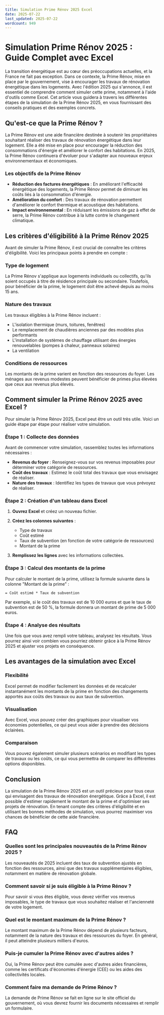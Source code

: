 ```yaml
---
title: Simulation Prime Rénov 2025 Excel
date: 2025-07-22
last_updated: 2025-07-22
wordcount: 949
---
```


# Simulation Prime Rénov 2025 : Guide Complet avec Excel

La transition énergétique est au cœur des préoccupations actuelles, et la France ne fait pas exception. Dans ce contexte, la Prime Rénov, mise en place par le gouvernement, vise à encourager les travaux de rénovation énergétique dans les logements. Avec l'édition 2025 qui s'annonce, il est essentiel de comprendre comment simuler cette prime, notamment à l'aide d'outils comme Excel. Cet article vous guidera à travers les différentes étapes de la simulation de la Prime Rénov 2025, en vous fournissant des conseils pratiques et des exemples concrets.

## Qu'est-ce que la Prime Rénov ?

La Prime Rénov est une aide financière destinée à soutenir les propriétaires souhaitant réaliser des travaux de rénovation énergétique dans leur logement. Elle a été mise en place pour encourager la réduction des consommations d'énergie et améliorer le confort des habitations. En 2025, la Prime Rénov continuera d'évoluer pour s'adapter aux nouveaux enjeux environnementaux et économiques.

### Les objectifs de la Prime Rénov

- **Réduction des factures énergétiques** : En améliorant l'efficacité énergétique des logements, la Prime Rénov permet de diminuer les coûts liés à la consommation d'énergie.
- **Amélioration du confort** : Des travaux de rénovation permettent d'améliorer le confort thermique et acoustique des habitations.
- **Impact environnemental** : En réduisant les émissions de gaz à effet de serre, la Prime Rénov contribue à la lutte contre le changement climatique.

## Les critères d'éligibilité à la Prime Rénov 2025

Avant de simuler la Prime Rénov, il est crucial de connaître les critères d'éligibilité. Voici les principaux points à prendre en compte :

### Type de logement

La Prime Rénov s'applique aux logements individuels ou collectifs, qu'ils soient occupés à titre de résidence principale ou secondaire. Toutefois, pour bénéficier de la prime, le logement doit être achevé depuis au moins 15 ans.

### Nature des travaux

Les travaux éligibles à la Prime Rénov incluent :

- L'isolation thermique (murs, toitures, fenêtres)
- Le remplacement de chaudières anciennes par des modèles plus performants
- L'installation de systèmes de chauffage utilisant des énergies renouvelables (pompes à chaleur, panneaux solaires)
- La ventilation

### Conditions de ressources

Les montants de la prime varient en fonction des ressources du foyer. Les ménages aux revenus modestes peuvent bénéficier de primes plus élevées que ceux aux revenus plus élevés.

## Comment simuler la Prime Rénov 2025 avec Excel ?

Pour simuler la Prime Rénov 2025, Excel peut être un outil très utile. Voici un guide étape par étape pour réaliser votre simulation.

### Étape 1 : Collecte des données

Avant de commencer votre simulation, rassemblez toutes les informations nécessaires :

- **Revenus du foyer** : Renseignez-vous sur vos revenus imposables pour déterminer votre catégorie de ressources.
- **Coût des travaux** : Estimez le coût total des travaux que vous envisagez de réaliser.
- **Nature des travaux** : Identifiez les types de travaux que vous prévoyez de réaliser.

### Étape 2 : Création d'un tableau dans Excel

1. **Ouvrez Excel** et créez un nouveau fichier.
2. **Créez les colonnes suivantes** :
   - Type de travaux
   - Coût estimé
   - Taux de subvention (en fonction de votre catégorie de ressources)
   - Montant de la prime

3. **Remplissez les lignes** avec les informations collectées.

### Étape 3 : Calcul des montants de la prime

Pour calculer le montant de la prime, utilisez la formule suivante dans la colonne "Montant de la prime" :

```
= Coût estimé * Taux de subvention
```

Par exemple, si le coût des travaux est de 10 000 euros et que le taux de subvention est de 50 %, la formule donnera un montant de prime de 5 000 euros.

### Étape 4 : Analyse des résultats

Une fois que vous avez rempli votre tableau, analysez les résultats. Vous pourrez ainsi voir combien vous pourriez obtenir grâce à la Prime Rénov 2025 et ajuster vos projets en conséquence.

## Les avantages de la simulation avec Excel

### Flexibilité

Excel permet de modifier facilement les données et de recalculer instantanément les montants de la prime en fonction des changements apportés aux coûts des travaux ou aux taux de subvention.

### Visualisation

Avec Excel, vous pouvez créer des graphiques pour visualiser vos économies potentielles, ce qui peut vous aider à prendre des décisions éclairées.

### Comparaison

Vous pouvez également simuler plusieurs scénarios en modifiant les types de travaux ou les coûts, ce qui vous permettra de comparer les différentes options disponibles.

## Conclusion

La simulation de la Prime Rénov 2025 est un outil précieux pour tous ceux qui envisagent des travaux de rénovation énergétique. Grâce à Excel, il est possible d'estimer rapidement le montant de la prime et d'optimiser ses projets de rénovation. En tenant compte des critères d'éligibilité et en utilisant les bonnes méthodes de simulation, vous pourrez maximiser vos chances de bénéficier de cette aide financière.

## FAQ

### Quelles sont les principales nouveautés de la Prime Rénov 2025 ?

Les nouveautés de 2025 incluent des taux de subvention ajustés en fonction des ressources, ainsi que des travaux supplémentaires éligibles, notamment en matière de rénovation globale.

### Comment savoir si je suis éligible à la Prime Rénov ?

Pour savoir si vous êtes éligible, vous devez vérifier vos revenus imposables, le type de travaux que vous souhaitez réaliser et l'ancienneté de votre logement.

### Quel est le montant maximum de la Prime Rénov ?

Le montant maximum de la Prime Rénov dépend de plusieurs facteurs, notamment de la nature des travaux et des ressources du foyer. En général, il peut atteindre plusieurs milliers d'euros.

### Puis-je cumuler la Prime Rénov avec d'autres aides ?

Oui, la Prime Rénov peut être cumulée avec d'autres aides financières, comme les certificats d'économies d'énergie (CEE) ou les aides des collectivités locales.

### Comment faire ma demande de Prime Rénov ?

La demande de Prime Rénov se fait en ligne sur le site officiel du gouvernement, où vous devrez fournir les documents nécessaires et remplir un formulaire.